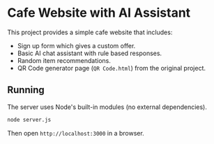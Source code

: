 # Cafe Website with AI Assistant

This project provides a simple cafe website that includes:

- Sign up form which gives a custom offer.
- Basic AI chat assistant with rule based responses.
- Random item recommendations.
- QR Code generator page (`QR Code.html`) from the original project.

## Running

The server uses Node's built-in modules (no external dependencies).

```bash
node server.js
```

Then open `http://localhost:3000` in a browser.
